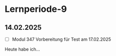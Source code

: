 # Lernperiode-9



## 14.02.2025

- [ ] Modul 347 Vorbereitung für Test am 17.02.2025

Heute habe ich... 
